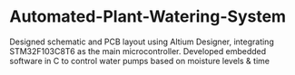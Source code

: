 # Automated-Plant-Watering-System
Designed schematic and PCB layout using Altium Designer, integrating STM32F103C8T6 as the main microcontroller. Developed embedded software in C to control water pumps based on moisture levels &amp; time 
